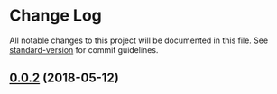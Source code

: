 # Change Log

All notable changes to this project will be documented in this file. See [standard-version](https://github.com/conventional-changelog/standard-version) for commit guidelines.

<a name="0.0.2"></a>
## [0.0.2](https://github.com/ezypeeze/nuxt-neo/compare/v0.0.2-alpha.0...v0.0.2) (2018-05-12)
